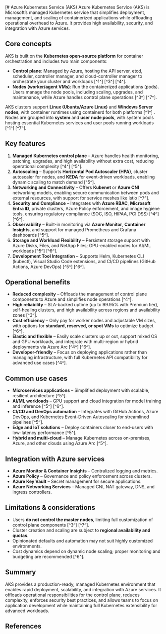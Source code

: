 [# Azure Kubernetes Service (AKS)
Azure Kubernetes Service (AKS) is Microsoft’s managed Kubernetes service that simplifies deployment, management, and scaling of containerized applications while offloading operational overhead to Azure. It provides high availability, security, and integration with Azure services.

## Core concepts

AKS is built on the **Kubernetes open-source platform** for container orchestration and includes two main components:
- **Control plane**: Managed by Azure, hosting the API server, etcd, scheduler, controller manager, and cloud-controller manager to orchestrate your cluster and workloads [^1^] [^3^] [^4^].  
- **Nodes (worker/agent VMs)**: Run the containerized applications (pods). Users manage the node pools, including scaling, upgrades, and maintenance, while Azure handles control plane operations [^3^] [^7^].  
  
AKS clusters support **Linux (Ubuntu/Azure Linux)** and **Windows Server nodes**, with container runtimes using containerd for both platforms [^1^]
. Nodes are grouped into **system** and **user node pools**, with system pools hosting essential Kubernetes services and user pools running workloads [^1^] [^7^].
## Key features

1. **Managed Kubernetes control plane** – Azure handles health monitoring, patching, upgrades, and high availability without extra cost, reducing operational complexity [^4^] [^5^].
2. **Autoscaling** – Supports **Horizontal Pod Autoscaler (HPA)**, cluster autoscaler for nodes, and **KEDA** for event-driven workloads, enabling dynamic scaling to match demand [^5^].  
3. **Networking and Connectivity** – Offers **Kubenet** or **Azure CNI** networking models, enabling secure communication between pods and external resources, with support for service meshes like Istio [^7^].  
4. **Security and Compliance** – Integrates with **Azure RBAC**, **Microsoft Entra ID**, private clusters, Azure Policy enforcement, and image hygiene tools, ensuring regulatory compliance (SOC, ISO, HIPAA, PCI DSS) [^4^] [^6^].  
5. **Observability** – Built-in monitoring via **Azure Monitor**, **Container Insights**, and support for managed Prometheus and Grafana dashboards [^5^].  
6. **Storage and Workload Flexibility** – Persistent storage support with Azure Disks, Files, and NetApp Files; GPU-enabled nodes for AI/ML workloads [^5^] [^6^].  
7. **Development Tool Integration** – Supports Helm, Kubernetes CLI (kubectl), Visual Studio Code extensions, and CI/CD pipelines (GitHub Actions, Azure DevOps) [^5^] [^6^].  
  
## Operational benefits

- **Reduced complexity** – Offloads the management of control plane components to Azure and simplifies node operations [^4^].
- **High reliability** – SLA-backed uptime (up to 99.95% with Premium tier), self-healing clusters, and high availability across regions and availability zones [^3^].
- **Cost efficiency** – Only pay for worker nodes and adjustable VM sizes, with options for **standard, reserved, or spot VMs** to optimize budget [^6^].
- **Elastic and flexible** – Easily scale clusters up or out, support mixed OS and GPU workloads, and integrate with multi-region or hybrid deployments via Azure Arc [^4^] [^6^].
- **Developer-friendly** – Focus on deploying applications rather than managing infrastructure, with full Kubernetes API compatibility for advanced use cases [^4^].
  
## Common use cases

- **Microservices applications** – Simplified deployment with scalable, resilient architecture [^5^].
- **AI/ML workloads** – GPU support and cloud integration for model training and inference [^5^] [^6^].
- **CI/CD and DevOps automation** – Integrates with GitHub Actions, Azure DevOps, and Kubernetes Event-Driven Autoscaling for streamlined pipelines [^5^].
- **Edge and IoT solutions** – Deploy containers closer to end-users with low-latency performance [^5^].
- **Hybrid and multi-cloud** – Manage Kubernetes across on-premises, Azure, and other clouds using Azure Arc [^5^].
  
## Integration with Azure services

- **Azure Monitor & Container Insights** – Centralized logging and metrics.
- **Azure Policy** – Governance and policy enforcement across clusters.
- **Azure Key Vault** – Secret management for secure applications.
- **Azure Networking Services** – Managed CNI, NAT gateway, DNS, and ingress controllers.
  
## Limitations & considerations

- Users **do not control the master nodes**, limiting full customization of control plane components [^3^] [^7^].
- Cluster creation and scaling are subject to **regional availability and quotas**.
- Opinionated defaults and automation may not suit highly customized environments.
- Cost dynamics depend on dynamic node scaling; proper monitoring and budgeting are recommended [^6^].
  
## Summary

AKS provides a production-ready, managed Kubernetes environment that enables rapid deployment, scalability, and integration with Azure services. It offloads operational responsibilities for the control plane, reduces complexity, enforces security best practices, and allows teams to focus on application development while maintaining full Kubernetes extensibility for advanced workloads.

## References

[1]: https://learn.microsoft.com/en-us/azure/aks/core-aks-concepts
[3]: https://docs.azure.cn/en-us/aks/what-is-aks
[4]: https://learn.microsoft.com/en-us/azure/aks/what-is-aks
[5]: https://dotstark.com/blogs/azure-kubernetes-service-guide
[6]: https://collabnix.com/what-is-azure-kubernetes-serviceaks-and-why-do-you-need-it-part-1/
[7]: https://learn.microsoft.com/en-us/azure/aks/faq